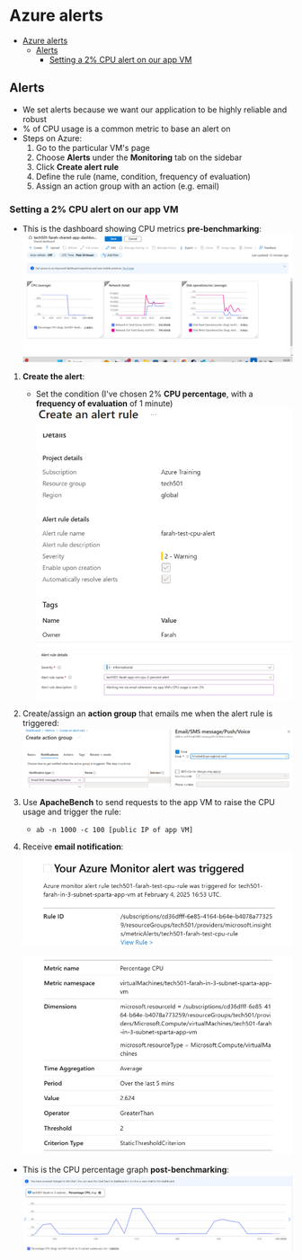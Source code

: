 # Azure alerts

- [Azure alerts](#azure-alerts)
  - [Alerts](#alerts)
    - [Setting a 2% CPU alert on our app VM](#setting-a-2-cpu-alert-on-our-app-vm)

## Alerts

- We set alerts because we want our application to be highly reliable and robust
- % of CPU usage is a common metric to base an alert on
- Steps on Azure:
  1. Go to the particular VM's page
  2. Choose **Alerts** under the **Monitoring** tab on the sidebar
  3. Click **Create alert rule**
  4. Define the rule (name, condition, frequency of evaluation)
  5. Assign an action group with an action (e.g. email)

### Setting a 2% CPU alert on our app VM

- This is the dashboard showing CPU metrics **pre-benchmarking**: ![alt text](image.png)

1. **Create the alert**:
    - Set the condition (I've chosen 2% **CPU percentage**, with a **frequency of evaluation** of 1 minute)
    ![alt text](image-4.png)
    ![alt text](image-2.png)

2. Create/assign an **action group** that emails me when the alert rule is triggered:
    ![alt text](image-3.png)

3. Use **ApacheBench** to send requests to the app VM to raise the CPU usage and trigger the rule:
   - `ab -n 1000 -c 100 [public IP of app VM]` 

4. Receive **email notification**:
    ![alt text](image-5.png)

    ![alt text](image-7.png)

- This is the CPU percentage graph **post-benchmarking**:
  ![alt text](image-6.png)
